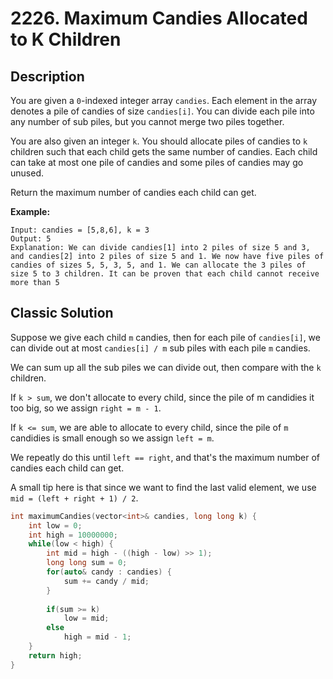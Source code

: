 # 2226. Maximum Candies Allocated to K Children

## Description
You are given a `0`-indexed integer array `candies`. Each element in the array denotes a pile of candies of size `candies[i]`. You can divide each pile into any number of sub piles, but you cannot merge two piles together.

You are also given an integer `k`. You should allocate piles of candies to `k` children such that each child gets the same number of candies. Each child can take at most one pile of candies and some piles of candies may go unused.

Return the maximum number of candies each child can get.

**Example:**
```
Input: candies = [5,8,6], k = 3
Output: 5
Explanation: We can divide candies[1] into 2 piles of size 5 and 3, and candies[2] into 2 piles of size 5 and 1. We now have five piles of candies of sizes 5, 5, 3, 5, and 1. We can allocate the 3 piles of size 5 to 3 children. It can be proven that each child cannot receive more than 5 
```

## Classic Solution
Suppose we give each child `m` candies, then for each pile of `candies[i]`, we can divide out at most `candies[i] / m` sub piles with each pile `m` candies.

We can sum up all the sub piles we can divide out, then compare with the `k` children.

If `k > sum`,
we don't allocate to every child,
since the pile of m candidies it too big,
so we assign `right = m - 1`.

If `k <= sum`,
we are able to allocate to every child,
since the pile of `m` candidies is small enough
so we assign `left = m`.

We repeatly do this until `left == right`, and that's the maximum number of candies each child can get.

A small tip here is that since we want to find the last valid element, we use `mid = (left + right + 1) / 2`.

```C++
int maximumCandies(vector<int>& candies, long long k) {
    int low = 0;
    int high = 10000000;
    while(low < high) {
        int mid = high - ((high - low) >> 1);
        long long sum = 0;
        for(auto& candy : candies) {
            sum += candy / mid;
        }
        
        if(sum >= k)
            low = mid;
        else
            high = mid - 1;
    }
    return high;
}
```